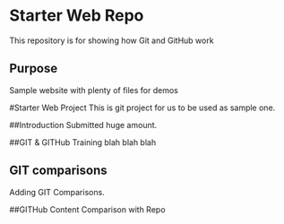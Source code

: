 # Starter Web Repo

This repository is for showing how Git and GitHub work

## Purpose

Sample website with plenty of files for demos

#Starter Web Project
This is git project for us to be used as sample one.

##Introduction
Submitted huge amount.

##GIT & GITHub Training
blah blah blah

## GIT comparisons
Adding GIT Comparisons.

##GITHub Content
Comparison with Repo